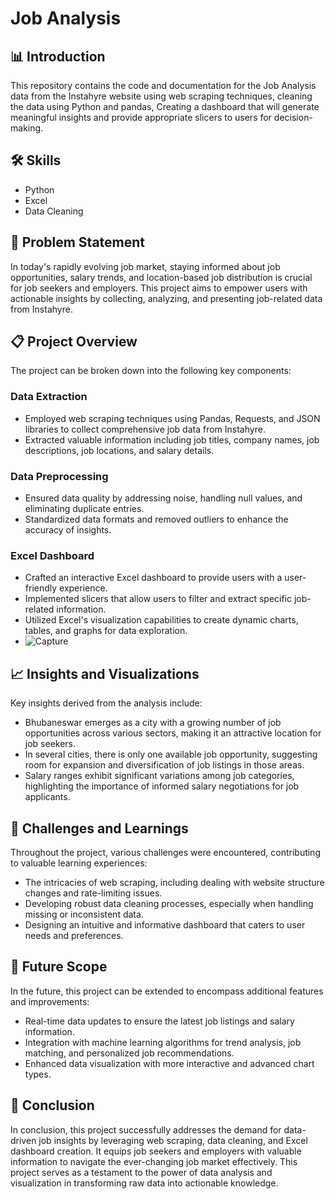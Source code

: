 # Job Analysis

## 📊 Introduction

This repository contains the code and documentation for the Job Analysis data from the Instahyre website using web scraping techniques, cleaning the data using Python and pandas, Creating a dashboard that will generate meaningful insights and provide appropriate slicers to users for decision-making.

## 🛠️ Skills

- Python
- Excel
- Data Cleaning

## 🎯 Problem Statement

In today's rapidly evolving job market, staying informed about job opportunities, salary trends, and location-based job distribution is crucial for job seekers and employers. This project aims to empower users with actionable insights by collecting, analyzing, and presenting job-related data from Instahyre.

## 📋 Project Overview

The project can be broken down into the following key components:

### Data Extraction

- Employed web scraping techniques using Pandas, Requests, and JSON libraries to collect comprehensive job data from Instahyre.
- Extracted valuable information including job titles, company names, job descriptions, job locations, and salary details.

### Data Preprocessing

- Ensured data quality by addressing noise, handling null values, and eliminating duplicate entries.
- Standardized data formats and removed outliers to enhance the accuracy of insights.

### Excel Dashboard

- Crafted an interactive Excel dashboard to provide users with a user-friendly experience.
- Implemented slicers that allow users to filter and extract specific job-related information.
- Utilized Excel's visualization capabilities to create dynamic charts, tables, and graphs for data exploration.
- ![Capture](https://github.com/Saikiran0432/Job_Analysis/assets/144260007/8ecbaa33-0cff-48b9-b33a-e94820d64a91)

## 📈 Insights and Visualizations

Key insights derived from the analysis include:

- Bhubaneswar emerges as a city with a growing number of job opportunities across various sectors, making it an attractive location for job seekers.
- In several cities, there is only one available job opportunity, suggesting room for expansion and diversification of job listings in those areas.
- Salary ranges exhibit significant variations among job categories, highlighting the importance of informed salary negotiations for job applicants.

## 🧠 Challenges and Learnings

Throughout the project, various challenges were encountered, contributing to valuable learning experiences:

- The intricacies of web scraping, including dealing with website structure changes and rate-limiting issues.
- Developing robust data cleaning processes, especially when handling missing or inconsistent data.
- Designing an intuitive and informative dashboard that caters to user needs and preferences.

## 🔮 Future Scope

In the future, this project can be extended to encompass additional features and improvements:

- Real-time data updates to ensure the latest job listings and salary information.
- Integration with machine learning algorithms for trend analysis, job matching, and personalized job recommendations.
- Enhanced data visualization with more interactive and advanced chart types.

## 🚀 Conclusion

In conclusion, this project successfully addresses the demand for data-driven job insights by leveraging web scraping, data cleaning, and Excel dashboard creation. It equips job seekers and employers with valuable information to navigate the ever-changing job market effectively. This project serves as a testament to the power of data analysis and visualization in transforming raw data into actionable knowledge.

